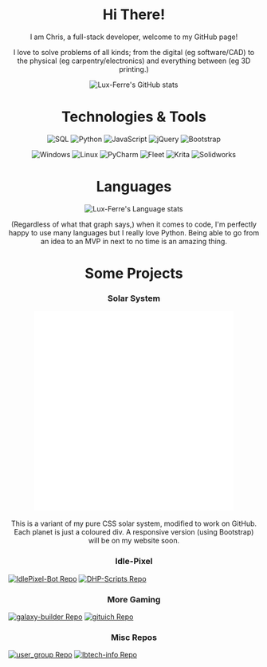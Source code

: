 <h1 align="center">Hi There!</h1>
<p align="center">
 I am Chris, a full-stack developer, welcome to my GitHub page!
</p>
<p align="center">
 I love to solve problems of all kinds; from the digital (eg software/CAD) to the physical (eg carpentry/electronics) and everything between (eg 3D printing.)
</p>

<p align="center">
 <img src="https://github-readme-stats-luxferre.vercel.app/api?username=Lux-Ferre&hide=stars&show_icons=true&theme=radical&rank_icon=github&include_all_commits=true&custom_title=Lux-Ferres%20GitHub%20Stats" title="Lux-Ferre's GitHub stats" />
</p>

<h1 align="center">Technologies & Tools</h1>

<p align="center">
 <img src="https://readme-components.vercel.app/api?component=logo&logo=sqlite&fill=b51d5a&textfill=000000&desc=SQL" title="SQL" />
 <img src="https://readme-components.vercel.app/api?component=logo&logo=python&fill=b51d5a&textfill=000000" title="Python" />
 <img src="https://readme-components.vercel.app/api?component=logo&logo=javascript&fill=b51d5a&textfill=000000&desc=JavaScript" title="JavaScript" />
 <img src="https://readme-components.vercel.app/api?component=logo&logo=jquery&fill=b51d5a&textfill=000000&desc=%6AQuery" title="jQuery" />
 <img src="https://readme-components.vercel.app/api?component=logo&logo=bootstrap&fill=b51d5a&textfill=000000" title="Bootstrap" />
</p>

<p align="center">
 <img src="https://readme-components.vercel.app/api?component=logo&logo=windows&fill=b51d5a&textfill=000000" title="Windows" />
 <img src="https://readme-components.vercel.app/api?component=logo&logo=linux&fill=b51d5a&textfill=000000" title="Linux" />
 <img src="https://readme-components.vercel.app/api?component=logo&logo=pycharm&fill=b51d5a&textfill=000000&desc=PyCharm" title="PyCharm" />
 <img src="https://readme-components.vercel.app/api?component=logo&logo=jetbrains&fill=b51d5a&textfill=000000&desc=fleet" title="Fleet" />
 <img src="https://readme-components.vercel.app/api?component=logo&logo=krita&fill=b51d5a&textfill=000000" title="Krita" />
 <img src="https://readme-components.vercel.app/api?component=logo&logo=dassaultsystemes&desc=solidworks&fill=b51d5a&textfill=000000" title="Solidworks" />
</p>

<h1 align="center">Languages</h1>

<p align="center">
 <img src="https://github-readme-stats-luxferre.vercel.app/api/top-langs?username=Lux-Ferre&show_icons=true&theme=radical&layout=compact" title="Lux-Ferre's Language stats" />
</p>

<p align="center">
 (Regardless of what that graph says,) when it comes to code, I'm perfectly happy to use many languages but I really love Python. Being able to go from an idea to an MVP in next to no time is an amazing thing.
</p>

<h1 align="center">Some Projects</h1>

<h3 align="center">Solar System</h3>
<div align="center">
    <img src="solar_system.svg" width="400" height="400">
</div>
<p align="center">
 This is a variant of my pure CSS solar system, modified to work on GitHub. Each planet is just a coloured div. A responsive version (using Bootstrap) will be on my website soon.
</p>

<h3 align="center">Idle-Pixel</h3>

[![IdlePixel-Bot Repo](https://github-readme-stats-luxferre.vercel.app/api/pin?username=Lux-Ferre&repo=IdlePixel-Bot&theme=radical)](https://github.com/Lux-Ferre/IdlePixel-Bot)
[![DHP-Scripts Repo](https://github-readme-stats-luxferre.vercel.app/api/pin?username=Lux-Ferre&repo=DHP-Scripts&theme=radical)](https://github.com/Lux-Ferre/DHP-Scripts)

<h3 align="center">More Gaming</h3>

[![galaxy-builder Repo](https://github-readme-stats-luxferre.vercel.app/api/pin?username=Lux-Ferre&repo=galaxy-builder&theme=radical)](https://github.com/Lux-Ferre/galaxy-builder)
[![gituich Repo](https://github-readme-stats-luxferre.vercel.app/api/pin?username=Lux-Ferre&repo=gituich&theme=radical)](https://github.com/Lux-Ferre/gituich)

<h3 align="center">Misc Repos</h3>

[![user_group Repo](https://github-readme-stats-luxferre.vercel.app/api/pin?username=Lux-Ferre&repo=user_group&theme=radical)](https://github.com/Lux-Ferre/user_group)
[![lbtech-info Repo](https://github-readme-stats-luxferre.vercel.app/api/pin?username=Lux-Ferre&repo=lbtech-info&theme=radical)](https://github.com/Lux-Ferre/lbtech-info)
